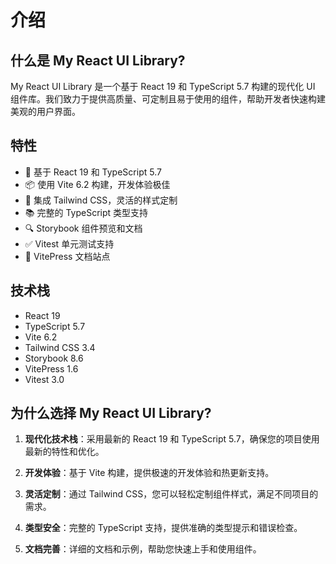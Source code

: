 # 介绍

## 什么是 My React UI Library?

My React UI Library 是一个基于 React 19 和 TypeScript 5.7 构建的现代化 UI 组件库。我们致力于提供高质量、可定制且易于使用的组件，帮助开发者快速构建美观的用户界面。

## 特性

- 🚀 基于 React 19 和 TypeScript 5.7
- 📦 使用 Vite 6.2 构建，开发体验极佳
- 🎨 集成 Tailwind CSS，灵活的样式定制
- 📚 完整的 TypeScript 类型支持
- 🔍 Storybook 组件预览和文档
- ✅ Vitest 单元测试支持
- 📝 VitePress 文档站点

## 技术栈

- React 19
- TypeScript 5.7
- Vite 6.2
- Tailwind CSS 3.4
- Storybook 8.6
- VitePress 1.6
- Vitest 3.0

## 为什么选择 My React UI Library?

1. **现代化技术栈**：采用最新的 React 19 和 TypeScript 5.7，确保您的项目使用最新的特性和优化。

2. **开发体验**：基于 Vite 构建，提供极速的开发体验和热更新支持。

3. **灵活定制**：通过 Tailwind CSS，您可以轻松定制组件样式，满足不同项目的需求。

4. **类型安全**：完整的 TypeScript 支持，提供准确的类型提示和错误检查。

5. **文档完善**：详细的文档和示例，帮助您快速上手和使用组件。